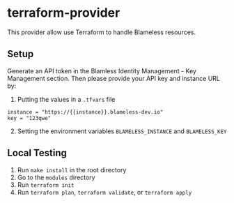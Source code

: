 # terraform-provider

This provider allow use Terraform to handle Blameless resources.

## Setup

Generate an API token in the Blamless Identity Management - Key Management section. Then please provide your API key and instance URL by:

1. Putting the values in a `.tfvars` file

```
instance = "https://{{instance}}.blameless-dev.io"
key = "123qwe"
```

2. Setting the environment variables `BLAMELESS_INSTANCE` and `BLAMELESS_KEY`

## Local Testing

1. Run `make install` in the root directory
2. Go to the `modules` directory
3. Run `terraform init`
4. Run `terraform plan`, `terraform validate`, or `terraform apply`